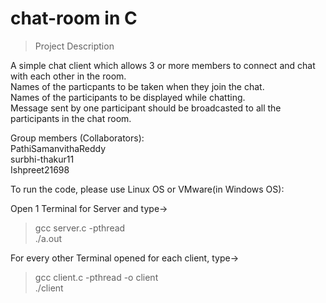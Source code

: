 # chat-room in C
 
> Project Description

A simple chat client which allows 3 or more members to connect and chat
with each other in the room.  
Names of the particpants to be taken when they join the chat.  
Names of the participants to be displayed while chatting.  
Message sent by one participant should be broadcasted to all the 
participants in the chat room.  


Group members (Collaborators):  
PathiSamanvithaReddy  
surbhi-thakur11  
Ishpreet21698  

To run the code, please use Linux OS or VMware(in Windows OS):  

Open 1 Terminal for Server and type->  
>gcc server.c -pthread  
>./a.out  

For every other Terminal opened for each client, type->  
>gcc client.c -pthread -o client  
>./client
